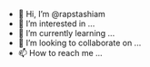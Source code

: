 - 👋 Hi, I’m @rapstashiam
- 👀 I’m interested in ...
- 🌱 I’m currently learning ...
- 💞️ I’m looking to collaborate on ...
- 📫 How to reach me ...

<!---
rapstashiam/rapstashiam is a ✨ special ✨ repository because its `README.md` (this file) appears on your GitHub profile.
You can click the Preview link to take a look at your changes.
--->
